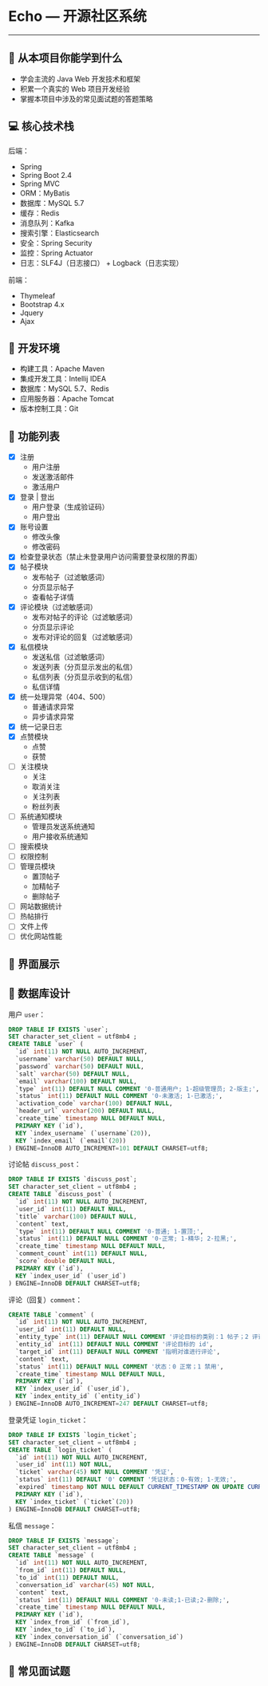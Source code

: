 # Echo — 开源社区系统

---

## 🎁 从本项目你能学到什么

- 学会主流的 Java Web 开发技术和框架
- 积累一个真实的 Web 项目开发经验
- 掌握本项目中涉及的常见面试题的答题策略

## 💻 核心技术栈

 后端：

- Spring
- Spring Boot 2.4
- Spring MVC
- ORM：MyBatis
- 数据库：MySQL 5.7
- 缓存：Redis
- 消息队列：Kafka
- 搜索引擎：Elasticsearch
- 安全：Spring Security
- 监控：Spring Actuator
- 日志：SLF4J（日志接口） + Logback（日志实现）

前端：

- Thymeleaf
- Bootstrap 4.x
- Jquery
- Ajax

## 🔨 开发环境

- 构建工具：Apache Maven
- 集成开发工具：Intellij IDEA
- 数据库：MySQL 5.7、Redis
- 应用服务器：Apache Tomcat
- 版本控制工具：Git

## 🔔 功能列表

- [x] 注册
  - 用户注册
  - 发送激活邮件
  - 激活用户
- [x] 登录 | 登出
  - 用户登录（生成验证码）
  - 用户登出
- [x] 账号设置
  - 修改头像
  - 修改密码
- [x] 检查登录状态（禁止未登录用户访问需要登录权限的界面）
- [x] 帖子模块
  - 发布帖子（过滤敏感词）
  - 分页显示帖子
  - 查看帖子详情
- [x] 评论模块（过滤敏感词）
  - 发布对帖子的评论（过滤敏感词）
  - 分页显示评论
  - 发布对评论的回复（过滤敏感词）
- [x] 私信模块
  - 发送私信（过滤敏感词）
  - 发送列表（分页显示发出的私信）
  - 私信列表（分页显示收到的私信）
  - 私信详情
- [x] 统一处理异常（404、500）
  - 普通请求异常
  - 异步请求异常
- [x] 统一记录日志
- [x] 点赞模块
  - 点赞
  - 获赞
- [ ] 关注模块
  - 关注
  - 取消关注
  - 关注列表
  - 粉丝列表
- [ ] 系统通知模块
  - 管理员发送系统通知
  - 用户接收系统通知
- [ ] 搜索模块
- [ ] 权限控制
- [ ] 管理员模块
  - 置顶帖子
  - 加精帖子
  - 删除帖子
- [ ] 网站数据统计
- [ ] 热帖排行
- [ ] 文件上传
- [ ] 优化网站性能

## 🎨 界面展示

## 📜 数据库设计

用户 `user`：

```sql
DROP TABLE IF EXISTS `user`;
SET character_set_client = utf8mb4 ;
CREATE TABLE `user` (
  `id` int(11) NOT NULL AUTO_INCREMENT,
  `username` varchar(50) DEFAULT NULL,
  `password` varchar(50) DEFAULT NULL,
  `salt` varchar(50) DEFAULT NULL,
  `email` varchar(100) DEFAULT NULL,
  `type` int(11) DEFAULT NULL COMMENT '0-普通用户; 1-超级管理员; 2-版主;',
  `status` int(11) DEFAULT NULL COMMENT '0-未激活; 1-已激活;',
  `activation_code` varchar(100) DEFAULT NULL,
  `header_url` varchar(200) DEFAULT NULL,
  `create_time` timestamp NULL DEFAULT NULL,
  PRIMARY KEY (`id`),
  KEY `index_username` (`username`(20)),
  KEY `index_email` (`email`(20))
) ENGINE=InnoDB AUTO_INCREMENT=101 DEFAULT CHARSET=utf8;
```

讨论帖 `discuss_post`：

```sql
DROP TABLE IF EXISTS `discuss_post`;
SET character_set_client = utf8mb4 ;
CREATE TABLE `discuss_post` (
  `id` int(11) NOT NULL AUTO_INCREMENT,
  `user_id` int(11) DEFAULT NULL,
  `title` varchar(100) DEFAULT NULL,
  `content` text,
  `type` int(11) DEFAULT NULL COMMENT '0-普通; 1-置顶;',
  `status` int(11) DEFAULT NULL COMMENT '0-正常; 1-精华; 2-拉黑;',
  `create_time` timestamp NULL DEFAULT NULL,
  `comment_count` int(11) DEFAULT NULL,
  `score` double DEFAULT NULL,
  PRIMARY KEY (`id`),
  KEY `index_user_id` (`user_id`)
) ENGINE=InnoDB DEFAULT CHARSET=utf8;
```

评论（回复）`comment`：

```sql
CREATE TABLE `comment` (
  `id` int(11) NOT NULL AUTO_INCREMENT,
  `user_id` int(11) DEFAULT NULL,
  `entity_type` int(11) DEFAULT NULL COMMENT '评论目标的类别：1 帖子；2 评论 ',
  `entity_id` int(11) DEFAULT NULL COMMENT '评论目标的 id',
  `target_id` int(11) DEFAULT NULL COMMENT '指明对谁进行评论',
  `content` text,
  `status` int(11) DEFAULT NULL COMMENT '状态：0 正常；1 禁用',
  `create_time` timestamp NULL DEFAULT NULL,
  PRIMARY KEY (`id`),
  KEY `index_user_id` (`user_id`),
  KEY `index_entity_id` (`entity_id`)
) ENGINE=InnoDB AUTO_INCREMENT=247 DEFAULT CHARSET=utf8;
```

登录凭证 `login_ticket`：

```sql
DROP TABLE IF EXISTS `login_ticket`;
SET character_set_client = utf8mb4 ;
CREATE TABLE `login_ticket` (
  `id` int(11) NOT NULL AUTO_INCREMENT,
  `user_id` int(11) NOT NULL,
  `ticket` varchar(45) NOT NULL COMMENT '凭证',
  `status` int(11) DEFAULT '0' COMMENT '凭证状态：0-有效; 1-无效;',
  `expired` timestamp NOT NULL DEFAULT CURRENT_TIMESTAMP ON UPDATE CURRENT_TIMESTAMP COMMENT '凭证到期时间',
  PRIMARY KEY (`id`),
  KEY `index_ticket` (`ticket`(20))
) ENGINE=InnoDB DEFAULT CHARSET=utf8;
```

私信 `message`：

```sql
DROP TABLE IF EXISTS `message`;
SET character_set_client = utf8mb4 ;
CREATE TABLE `message` (
  `id` int(11) NOT NULL AUTO_INCREMENT,
  `from_id` int(11) DEFAULT NULL,
  `to_id` int(11) DEFAULT NULL,
  `conversation_id` varchar(45) NOT NULL,
  `content` text,
  `status` int(11) DEFAULT NULL COMMENT '0-未读;1-已读;2-删除;',
  `create_time` timestamp NULL DEFAULT NULL,
  PRIMARY KEY (`id`),
  KEY `index_from_id` (`from_id`),
  KEY `index_to_id` (`to_id`),
  KEY `index_conversation_id` (`conversation_id`)
) ENGINE=InnoDB DEFAULT CHARSET=utf8;
```

## 📖 常见面试题

